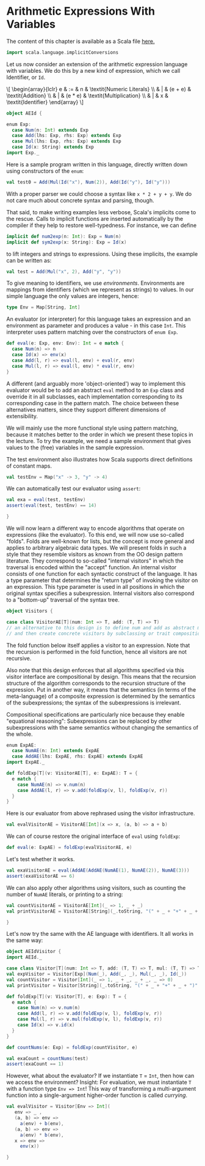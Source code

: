 # Arithmetic Expressions With Variables

The content of this chapter is available as a Scala file [here.](./arithmetic-expressions.scala)

```scala mdoc:invisible
import scala.language.implicitConversions
```

Let us now consider an extension of the arithmetic expression language with variables. We do this by a new kind of expression, which we
call Identifier, or `Id`.

\\[
  \begin{array}{lclr}
    e & := & n & \textit{Numeric Literals} \\\\
    & | & (e + e) & \textit{Addition} \\\\
    & | & (e * e) & \textit{Multiplication} \\\\
    & | & x & \textit{Identifier}
  \end{array}
\\]

```scala
object AEId {
```

```scala mdoc
enum Exp:
  case Num(n: Int) extends Exp
  case Add(lhs: Exp, rhs: Exp) extends Exp
  case Mul(lhs: Exp, rhs: Exp) extends Exp
  case Id(x: String) extends Exp
import Exp._
```

Here is a sample program written in this language, directly written down using constructors of the `enum`:

```scala mdoc:silent
val test0 = Add(Mul(Id("x"), Num(2)), Add(Id("y"), Id("y")))
```

With a proper parser we could choose a syntax like `x * 2 + y + y`. We do not care much about concrete syntax and parsing, though.

That said, to make writing examples less verbose, Scala's implicits come to the rescue.
Calls to implicit functions are inserted automatically by the compiler if they help to restore well-typedness. For instance, we can define

```scala mdoc
implicit def num2exp(n: Int): Exp = Num(n)
implicit def sym2exp(x: String): Exp = Id(x)
```

to lift integers and strings to expressions. Using these implicits, the example can be written as:

```scala mdoc:silent
val test = Add(Mul("x", 2), Add("y", "y"))
```

To give meaning to identifiers, we use _environments_. Environments are mappings from identifiers (which we represent as strings) to values.
In our simple language the only values are integers, hence:

```scala mdoc
type Env = Map[String, Int]
```

An evaluator (or interpreter) for this language takes an expression and an environment as parameter and produces a value - in this case
`Int`. This interpreter uses pattern matching over the constructors of `enum Exp`.

```scala mdoc
def eval(e: Exp, env: Env): Int = e match {
  case Num(n) => n
  case Id(x) => env(x)
  case Add(l, r) => eval(l, env) + eval(r, env)
  case Mul(l, r) => eval(l, env) * eval(r, env)
}
```

A different (and arguably more 'object-oriented') way to implement this evaluator would be to add an abstract `eval` method to an `Exp`
class and override it in all subclasses, each implementation corresponding to its corresponding case in the pattern match. The choice
between these alternatives matters, since they support different dimensions of extensibility.

We will mainly use the more functional style using pattern matching, because it matches better to the order in which we present these
topics in the lecture. To try the example, we need a sample environment that gives values to the (free) variables in the sample expression.

The test environment also illustrates how Scala supports direct definitions of constant maps.

```scala mdoc:silent
val testEnv = Map("x" -> 3, "y" -> 4)
```

We can automatically test our evaluator using `assert`:

```scala mdoc
val exa = eval(test, testEnv)
assert(eval(test, testEnv) == 14)
```

```scala
}
```

We will now learn a different way to encode algorithms that operate on expressions (like the evaluator). To this end, we will now use
so-called "folds". Folds are well-known for lists, but the concept is more general and applies to arbitrary algebraic data types.
We will present folds in such a style that they resemble visitors as known from the OO design pattern literature. They correspond to
so-called "internal visitors" in which the traversal is encoded within the "accept" function.
An internal visitor consists of one function for each syntactic construct of the language. It has a type parameter that determines the
"return type" of invoking the visitor on an expression. This type parameter is used in all positions in which the original syntax
specifies a subexpression.
Internal visitors also correspond to a "bottom-up" traversal of the syntax tree.

```scala
object Visitors {
```

```scala mdoc
case class VisitorAE[T](num: Int => T, add: (T, T) => T)
// an alternative to this design is to define num and add as abstract methods
// and then create concrete visitors by subclassing or trait composition.
```

The fold function below itself applies a visitor to an expression. Note that the recursion is performed in the fold function, hence all visitors
are not recursive.

Also note that this design enforces that all algorithms specified via this visitor interface are compositional by design. This means that
the recursion structure of the algorithm corresponds to the recursion structure of the expression. Put in another way, it means that the
semantics (in terms of the meta-language) of a composite expression is determined by the semantics of the subexpressions; the syntax of
the subexpressions is irrelevant.

Compositional specifications are particularly nice because they enable "equational reasoning": Subexpressions can be replaced by other
subexpressions with the same semantics without changing the semantics of the whole.

```scala mdoc
enum ExpAE:
  case NumAE(n: Int) extends ExpAE
  case AddAE(lhs: ExpAE, rhs: ExpAE) extends ExpAE
import ExpAE._

def foldExp[T](v: VisitorAE[T], e: ExpAE): T = {
  e match {
    case NumAE(n) => v.num(n)
    case AddAE(l, r) => v.add(foldExp(v, l), foldExp(v, r))
  }
}
```

Here is our evaluator from above rephrased using the visitor infrastructure.

```scala mdoc:silent
val evalVisitorAE = VisitorAE[Int](x => x, (a, b) => a + b)
```

We can of course restore the original interface of `eval` using `foldExp`:

```scala mdoc
def eval(e: ExpAE) = foldExp(evalVisitorAE, e)
```

Let's test whether it works.

```scala mdoc
val exaVisitorAE = eval(AddAE(AddAE(NumAE(1), NumAE(2)), NumAE(3)))
assert(exaVisitorAE == 6)
```

We can also apply other algorithms using visitors, such as counting the number of `NumAE` literals, or printing to a string:

```scala mdoc:silent
val countVisitorAE = VisitorAE[Int](_ => 1, _ + _)
val printVisitorAE = VisitorAE[String](_.toString, "(" + _ + "+" + _ + ")")
```

```scala
}
```

Let's now try the same with the AE language with identifiers. It all works in the same way:

```scala
object AEIdVisitor {
import AEId._
```

```scala mdoc:silent
case class Visitor[T](num: Int => T, add: (T, T) => T, mul: (T, T) => T, id: String => T)
val expVisitor = Visitor[Exp](Num(_), Add(_, _), Mul(_, _), Id(_))
val countVisitor = Visitor[Int](_ => 1, _ + _, _ + _, _ => 0)
val printVisitor = Visitor[String](_.toString, "(" + _ + "+" + _ + ")", _ + "*" + _, identity)

def foldExp[T](v: Visitor[T], e: Exp): T = {
  e match {
    case Num(n) => v.num(n)
    case Add(l, r) => v.add(foldExp(v, l), foldExp(v, r))
    case Mul(l, r) => v.mul(foldExp(v, l), foldExp(v, r))
    case Id(x) => v.id(x)
  }
}
```

```scala mdoc
def countNums(e: Exp) = foldExp(countVisitor, e)

val exaCount = countNums(test)
assert(exaCount == 1)
```

However, what about the evaluator? If we instantiate `T` = `Int`, then how can we access the environment? Insight: For evaluation, we must
instantiate `T` with a function type `Env => Int`! This way of transforming a multi-argument function into a single-argument
higher-order function is called _currying_.

```scala mdoc:silent
val evalVisitor = Visitor[Env => Int](
   env => _ ,
   (a, b) => env =>
     a(env) + b(env),
   (a, b) => env =>
     a(env) * b(env),
   x => env =>
     env(x))
```

```scala
}
```

